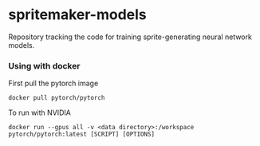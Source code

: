 # spritemaker-models
Repository tracking the code for training sprite-generating neural network models.

### Using with docker

First pull the pytorch image
```
docker pull pytorch/pytorch
```

To run with NVIDIA
```
docker run --gpus all -v <data directory>:/workspace pytorch/pytorch:latest [SCRIPT] [OPTIONS]
```
